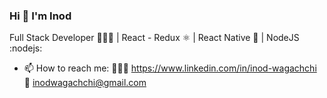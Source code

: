 ### Hi 👋 I'm Inod
Full Stack Developer 🧑🏻‍💻 | React - Redux ⚛️ | React Native 📱 | NodeJS :nodejs:

- 📫 How to reach me: 👨🏻‍💻 https://www.linkedin.com/in/inod-wagachchi 📩 inodwagachchi@gmail.com

<!--
**inodw1/inodw1** is a ✨ _special_ ✨ repository because its `README.md` (this file) appears on your GitHub profile.

Here are some ideas to get you started:

- 🔭 I’m currently working on ...
- 🌱 I’m currently learning ...
- 👯 I’m looking to collaborate on ...
- 🤔 I’m looking for help with ...
- 💬 Ask me about ...
- 📫 How to reach me: ...
- 😄 Pronouns: ...
- ⚡ Fun fact: ...
-->
